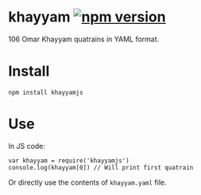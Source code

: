 # khayyam [![npm version](https://badge.fury.io/js/khayyamjs.svg)](https://badge.fury.io/js/khayyamjs)
106 Omar Khayyam quatrains in YAML format.

# Install

    npm install khayyamjs

# Use
In JS code:

    var khayyam = require('khayyamjs')
    console.log(khayyam[0]) // Will print first quatrain

Or directly use the contents of `khayyam.yaml` file.